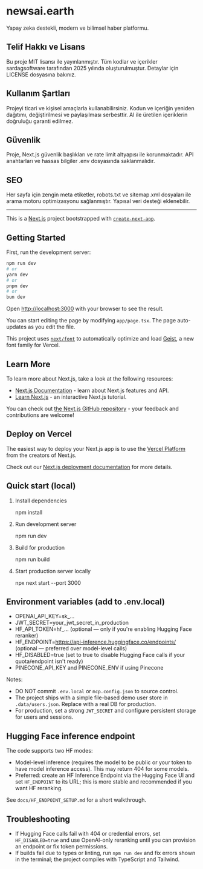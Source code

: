 # newsai.earth

Yapay zeka destekli, modern ve bilimsel haber platformu.

## Telif Hakkı ve Lisans

Bu proje MIT lisansı ile yayınlanmıştır. Tüm kodlar ve içerikler sardagsoftware tarafından 2025 yılında oluşturulmuştur. Detaylar için LICENSE dosyasına bakınız.

## Kullanım Şartları

Projeyi ticari ve kişisel amaçlarla kullanabilirsiniz. Kodun ve içeriğin yeniden dağıtımı, değiştirilmesi ve paylaşılması serbesttir. AI ile üretilen içeriklerin doğruluğu garanti edilmez.

## Güvenlik

Proje, Next.js güvenlik başlıkları ve rate limit altyapısı ile korunmaktadır. API anahtarları ve hassas bilgiler .env dosyasında saklanmalıdır.

## SEO

Her sayfa için zengin meta etiketler, robots.txt ve sitemap.xml dosyaları ile arama motoru optimizasyonu sağlanmıştır. Yapısal veri desteği eklenebilir.

---

This is a [Next.js](https://nextjs.org) project bootstrapped with [`create-next-app`](https://nextjs.org/docs/app/api-reference/cli/create-next-app).

## Getting Started

First, run the development server:

```bash
npm run dev
# or
yarn dev
# or
pnpm dev
# or
bun dev
```

Open [http://localhost:3000](http://localhost:3000) with your browser to see the result.

You can start editing the page by modifying `app/page.tsx`. The page auto-updates as you edit the file.

This project uses [`next/font`](https://nextjs.org/docs/app/building-your-application/optimizing/fonts) to automatically optimize and load [Geist](https://vercel.com/font), a new font family for Vercel.

## Learn More

To learn more about Next.js, take a look at the following resources:

- [Next.js Documentation](https://nextjs.org/docs) - learn about Next.js features and API.
- [Learn Next.js](https://nextjs.org/learn) - an interactive Next.js tutorial.

You can check out [the Next.js GitHub repository](https://github.com/vercel/next.js) - your feedback and contributions are welcome!

## Deploy on Vercel

The easiest way to deploy your Next.js app is to use the [Vercel Platform](https://vercel.com/new?utm_medium=default-template&filter=next.js&utm_source=create-next-app&utm_campaign=create-next-app-readme) from the creators of Next.js.

Check out our [Next.js deployment documentation](https://nextjs.org/docs/app/building-your-application/deploying) for more details.

## Quick start (local)

1. Install dependencies

   npm install

2. Run development server

   npm run dev

3. Build for production

   npm run build

4. Start production server locally

   npx next start --port 3000


## Environment variables (add to .env.local)

- OPENAI_API_KEY=sk_...
- JWT_SECRET=your_jwt_secret_in_production
- HF_API_TOKEN=hf_... (optional — only if you're enabling Hugging Face reranker)
- HF_ENDPOINT=https://api-inference.huggingface.co/endpoints/<id> (optional — preferred over model-level calls)
- HF_DISABLED=true (set to true to disable Hugging Face calls if your quota/endpoint isn't ready)
- PINECONE_API_KEY and PINECONE_ENV if using Pinecone

Notes:
- DO NOT commit `.env.local` or `mcp.config.json` to source control.
- The project ships with a simple file-based demo user store in `.data/users.json`. Replace with a real DB for production.
- For production, set a strong `JWT_SECRET` and configure persistent storage for users and sessions.

## Hugging Face inference endpoint

The code supports two HF modes:

- Model-level inference (requires the model to be public or your token to have model inference access). This may return 404 for some models.
- Preferred: create an HF Inference Endpoint via the Hugging Face UI and set `HF_ENDPOINT` to its URL; this is more stable and recommended if you want HF reranking.

See `docs/HF_ENDPOINT_SETUP.md` for a short walkthrough.

## Troubleshooting

- If Hugging Face calls fail with 404 or credential errors, set `HF_DISABLED=true` and use OpenAI-only reranking until you can provision an endpoint or fix token permissions.
- If builds fail due to types or linting, run `npm run dev` and fix errors shown in the terminal; the project compiles with TypeScript and Tailwind.
